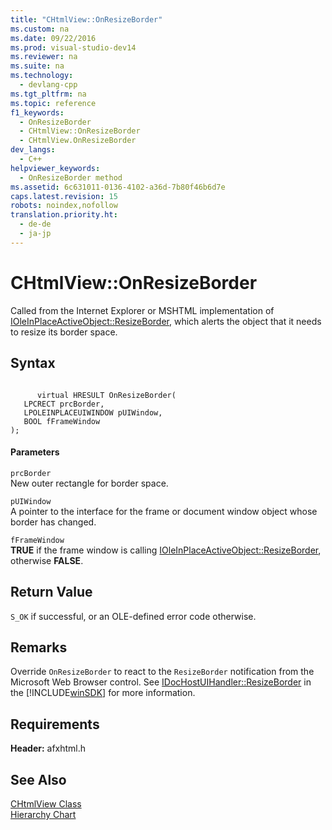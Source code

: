 ```yaml
---
title: "CHtmlView::OnResizeBorder"
ms.custom: na
ms.date: 09/22/2016
ms.prod: visual-studio-dev14
ms.reviewer: na
ms.suite: na
ms.technology: 
  - devlang-cpp
ms.tgt_pltfrm: na
ms.topic: reference
f1_keywords: 
  - OnResizeBorder
  - CHtmlView::OnResizeBorder
  - CHtmlView.OnResizeBorder
dev_langs: 
  - C++
helpviewer_keywords: 
  - OnResizeBorder method
ms.assetid: 6c631011-0136-4102-a36d-7b80f46b6d7e
caps.latest.revision: 15
robots: noindex,nofollow
translation.priority.ht: 
  - de-de
  - ja-jp
---
```

# CHtmlView::OnResizeBorder
Called from the Internet Explorer or MSHTML implementation of [IOleInPlaceActiveObject::ResizeBorder](http://msdn.microsoft.com/library/windows/desktop/ms680053), which alerts the object that it needs to resize its border space.  
  
## Syntax  
  
```  
  
      virtual HRESULT OnResizeBorder(  
   LPCRECT prcBorder,  
   LPOLEINPLACEUIWINDOW pUIWindow,  
   BOOL fFrameWindow   
);  
```  
  
#### Parameters  
 `prcBorder`  
 New outer rectangle for border space.  
  
 `pUIWindow`  
 A pointer to the interface for the frame or document window object whose border has changed.  
  
 `fFrameWindow`  
 **TRUE** if the frame window is calling [IOleInPlaceActiveObject::ResizeBorder](http://msdn.microsoft.com/library/windows/desktop/ms680053), otherwise **FALSE**.  
  
## Return Value  
 `S_OK` if successful, or an OLE-defined error code otherwise.  
  
## Remarks  
 Override `OnResizeBorder` to react to the `ResizeBorder` notification from the Microsoft Web Browser control. See [IDocHostUIHandler::ResizeBorder](https://msdn.microsoft.com/en-us/library/aa753263.aspx) in the [!INCLUDE[winSDK](../vs140/includes/winsdk_md.md)] for more information.  
  
## Requirements  
 **Header:** afxhtml.h  
  
## See Also  
 [CHtmlView Class](../vs140/chtmlview-class.md)   
 [Hierarchy Chart](../vs140/hierarchy-chart.md)